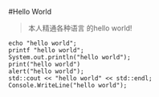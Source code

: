 <!--
author: Jimersy Lee
head: 
date: 2020-07-19
title: 测试中文标题
tags: Blog
images: 
category: 
status: publish
summary: 本人精通各种编程语言              的hello world!
-->



#Hello World
> 本人精通各种语言              的hello world!

```
echo "hello world";
printf "hello world";
System.out.println("hello world");
print("hello world")
alert("hello world");
std::cout << "hello world" << std::endl;
Console.WriteLine("hello world"); 

```
